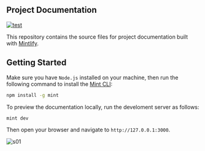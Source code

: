 ## Project Documentation

[![test](https://github.com/ezhuk/docs/actions/workflows/test.yml/badge.svg)](https://github.com/ezhuk/docs/actions/workflows/test.yml)

This repository contains the source files for project documentation built with [Mintlify](https://mintlify.com).

## Getting Started

Make sure you have `Node.js` installed on your machine, then run the following command to install the [Mint CLI](https://www.npmjs.com/package/mint):

```bash
npm install -g mint
```

To preview the documentation locally, run the develoment server as follows:


```bash
mint dev
```

Then open your browser and navigate to `http://127.0.0.1:3000`.

![s01](https://github.com/user-attachments/assets/e0a0a3ba-7d17-47d0-a37a-ebf48ec75396)
